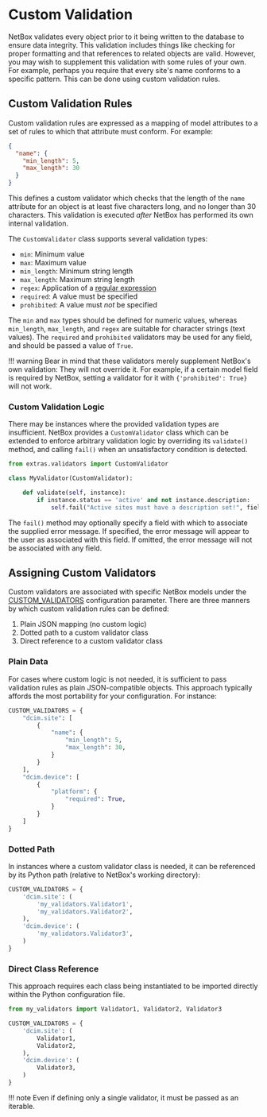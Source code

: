 # Custom Validation

NetBox validates every object prior to it being written to the database to ensure data integrity. This validation includes things like checking for proper formatting and that references to related objects are valid. However, you may wish to supplement this validation with some rules of your own. For example, perhaps you require that every site's name conforms to a specific pattern.  This can be done using custom validation rules.

## Custom Validation Rules

Custom validation rules are expressed as a mapping of model attributes to a set of rules to which that attribute must conform. For example:

```json
{
  "name": {
    "min_length": 5,
    "max_length": 30
  }
}
```

This defines a custom validator which checks that the length of the `name` attribute for an object is at least five characters long, and no longer than 30 characters. This validation is executed _after_ NetBox has performed its own internal validation.

The `CustomValidator` class supports several validation types:

* `min`: Minimum value
* `max`: Maximum value
* `min_length`: Minimum string length
* `max_length`: Maximum string length
* `regex`: Application of a [regular expression](https://en.wikipedia.org/wiki/Regular_expression)
* `required`: A value must be specified
* `prohibited`: A value must _not_ be specified

The `min` and `max` types should be defined for numeric values, whereas `min_length`, `max_length`, and `regex` are suitable for character strings (text values). The `required` and `prohibited` validators may be used for any field, and should be passed a value of `True`.

!!! warning
    Bear in mind that these validators merely supplement NetBox's own validation: They will not override it. For example, if a certain model field is required by NetBox, setting a validator for it with `{'prohibited': True}` will not work.

### Custom Validation Logic

There may be instances where the provided validation types are insufficient. NetBox provides a `CustomValidator` class which can be extended to enforce arbitrary validation logic by overriding its `validate()` method, and calling `fail()` when an unsatisfactory condition is detected.

```python
from extras.validators import CustomValidator

class MyValidator(CustomValidator):

    def validate(self, instance):
        if instance.status == 'active' and not instance.description:
            self.fail("Active sites must have a description set!", field='status')
```

The `fail()` method may optionally specify a field with which to associate the supplied error message. If specified, the error message will appear to the user as associated with this field. If omitted, the error message will not be associated with any field.

## Assigning Custom Validators

Custom validators are associated with specific NetBox models under the [CUSTOM_VALIDATORS](../configuration/dynamic-settings.md#custom_validators) configuration parameter. There are three manners by which custom validation rules can be defined:

1. Plain JSON mapping (no custom logic)
2. Dotted path to a custom validator class
3. Direct reference to a custom validator class

### Plain Data

For cases where custom logic is not needed, it is sufficient to pass validation rules as plain JSON-compatible objects. This approach typically affords the most portability for your configuration. For instance:

```python
CUSTOM_VALIDATORS = {
    "dcim.site": [
        {
            "name": {
                "min_length": 5,
                "max_length": 30,
            }
        }
    ],
    "dcim.device": [
        {
            "platform": {
                "required": True,
            }
        }
    ]
}
```

### Dotted Path

In instances where a custom validator class is needed, it can be referenced by its Python path (relative to NetBox's working directory):

```python
CUSTOM_VALIDATORS = {
    'dcim.site': (
        'my_validators.Validator1',
        'my_validators.Validator2',
    ),
    'dcim.device': (
        'my_validators.Validator3',
    )
}
```

### Direct Class Reference

This approach requires each class being instantiated to be imported directly within the Python configuration file.

```python
from my_validators import Validator1, Validator2, Validator3

CUSTOM_VALIDATORS = {
    'dcim.site': (
        Validator1,
        Validator2,
    ),
    'dcim.device': (
        Validator3,
    )
}
```

!!! note
    Even if defining only a single validator, it must be passed as an iterable.
